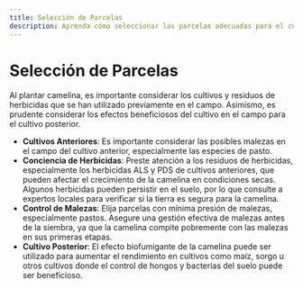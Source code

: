 ```yaml
---
title: Selección de Parcelas
description: Aprenda cómo seleccionar las parcelas adecuadas para el cultivo de camelina para asegurar un crecimiento y rendimiento óptimos.
---
```

# Selección de Parcelas

Al plantar camelina, es importante considerar los cultivos y residuos de herbicidas que se han utilizado previamente en el campo. Asimismo, es prudente considerar los efectos beneficiosos del cultivo en el campo para el cultivo posterior.

- **Cultivos Anteriores**: Es importante considerar las posibles malezas en el campo del cultivo anterior, especialmente las especies de pasto.
- **Conciencia de Herbicidas**: Preste atención a los residuos de herbicidas, especialmente los herbicidas ALS y PDS de cultivos anteriores, que pueden afectar el crecimiento de la camelina en condiciones secas. Algunos herbicidas pueden persistir en el suelo, por lo que consulte a expertos locales para verificar si la tierra es segura para la camelina.
- **Control de Malezas**: Elija parcelas con mínima presión de malezas, especialmente pastos. Asegure una gestión efectiva de malezas antes de la siembra, ya que la camelina compite pobremente con las malezas en sus primeras etapas.
- **Cultivo Posterior**: El efecto biofumigante de la camelina puede ser utilizado para aumentar el rendimiento en cultivos como maíz, sorgo u otros cultivos donde el control de hongos y bacterias del suelo puede ser beneficioso.